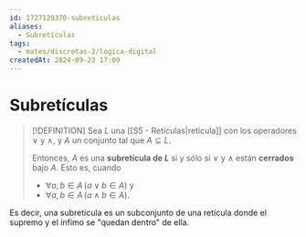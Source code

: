 ```yaml
---
id: 1727129370-subreticulas
aliases:
  - Subretículas
tags:
  - mates/discretas-2/logica-digital
createdAt: 2024-09-23 17:09
---
```


# Subretículas

> [!DEFINITION]
> Sea $L$ una [[S5 - Retículas|retícula]] con los operadores $\lor$ y $\land$, y $A$ un conjunto tal que $A \subseteq L$.
> 
> Entonces, $A$ es una **subretícula de $L$** si y sólo si $\lor$ y $\land$ están **cerrados** bajo $A$. Esto es, cuando
> 
> - $\forall a,b \in A \, (a \lor b \in A)$ y
> - $\forall a,b \in A \, (a \land b \in A)$.

Es decir, una subretícula es un subconjunto de una retícula donde el supremo y el ínfimo se "quedan dentro" de ella.
